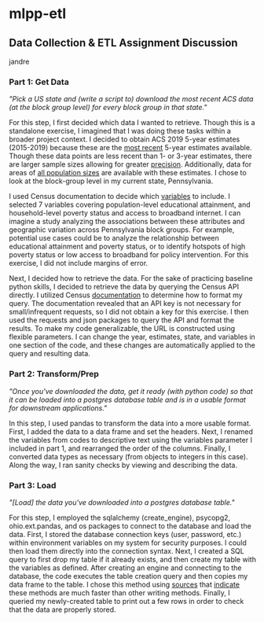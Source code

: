 # mlpp-etl

## Data Collection & ETL Assignment Discussion
jandre

### Part 1: Get Data
*"Pick a US state and (write a script to) download the most recent ACS data (at the block group level) for every block group in that state."*

For this step, I first decided which data I wanted to retrieve. Though this is a standalone exercise, I imagined that I was doing these tasks within a broader project context. I decided to obtain ACS 2019 5-year estimates (2015-2019) because these are the [most recent](https://www.census.gov/newsroom/press-kits/2020/acs-5-year.html) 5-year estimates available. Though these data points are less recent than 1- or 3-year estimates, there are larger sample sizes allowing for greater [precision](https://www.census.gov/programs-surveys/acs/guidance/estimates.html). Additionally, data for areas of [all population sizes](https://www.census.gov/programs-surveys/acs/guidance/estimates.html) are available with these estimates. I chose to look at the block-group level in my current state, Pennsylvania.

I used Census documentation to decide which [variables](https://api.census.gov/data/2019/acs/acs5/variables.html) to include. I selected 7 variables covering population-level educational attainment, and household-level poverty status and access to broadband internet. I can imagine a study analyzing the associations between these attributes and geographic variation across Pennsylvania block groups. For example, potential use cases could be to analyze the relationship between educational attainment and poverty status, or to identify hotspots of high poverty status or low access to broadband for policy intervention. For this exercise, I did not include margins of error.

Next, I decided how to retrieve the data. For the sake of practicing baseline python skills, I decided to retrieve the data by querying the Census API directly. I utilized Census [documentation](https://www.census.gov/programs-surveys/acs/guidance/handbooks/api.html) to determine how to format my query. The documentation revealed that an API key is not necessary for small/infrequent requests, so I did not obtain a key for this exercise. I then used the requests and json packages to query the API and format the results. To make my code generalizable, the URL is constructed using flexible parameters. I can change the year, estimates, state, and variables in one section of the code, and these changes are automatically applied to the query and resulting data.

### Part 2: Transform/Prep
*"Once you've downloaded the data, get it ready (with python code) so that it can be loaded into a postgres database table and is in a usable format for downstream applications."*

In this step, I used pandas to transform the data into a more usable format. First, I added the data to a data frame and set the headers. Next, I renamed the variables from codes to descriptive text using the variables parameter I included in part 1, and rearranged the order of the columns. Finally, I converted data types as necessary (from objects to integers in this case). Along the way, I ran sanity checks by viewing and describing the data.

### Part 3: Load
*"[Load] the data you've downloaded into a postgres database table."*

For this step, I employed the sqlalchemy (create_engine), psycopg2, ohio.ext.pandas, and os packages to connect to the database and load the data.
First, I stored the database connection keys (user, password, etc.) within environment variables on my system for security purposes. I could then load them directly into the connection syntax. Next, I created a SQL query to first drop my table if it already exists, and then create my table with the variables as defined. After creating an engine and connecting to the database, the code executes the table creation query and then copies my data frame to the table. I chose this method using [sources](https://dssg.github.io/hitchhikers-guide/curriculum/1_getting_and_keeping_data/csv-to-db/) that [indicate](https://github.com/dssg/ohio) these methods are much faster than other writing methods. Finally, I queried my newly-created table to print out a few rows in order to check that the data are properly stored.

